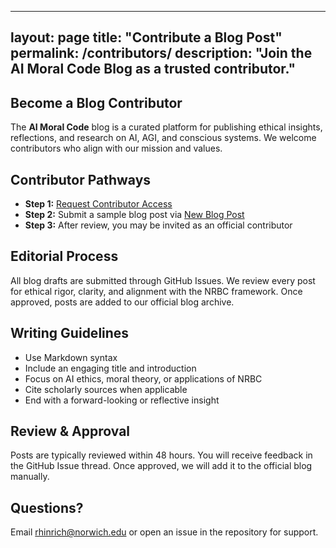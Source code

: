 <!-- Contributor Onboarding Page: _pages/contributors.md -->
---
layout: page
title: "Contribute a Blog Post"
permalink: /contributors/
description: "Join the AI Moral Code Blog as a trusted contributor."
---

<section>
  <h1>Become a Blog Contributor</h1>
  <p>
    The <strong>AI Moral Code</strong> blog is a curated platform for publishing ethical insights, reflections, and research on AI, AGI, and conscious systems. We welcome contributors who align with our mission and values.
  </p>
</section>

<section>
  <h2>Contributor Pathways</h2>
  <ul>
    <li><strong>Step 1:</strong> <a href="https://github.com/rjhinrichs/aimoralcode/issues/new?template=blog-contributor-request.yml" target="_blank">Request Contributor Access</a></li>
    <li><strong>Step 2:</strong> Submit a sample blog post via <a href="https://github.com/rjhinrichs/aimoralcode/issues/new?template=new-blogpost.yml" target="_blank">New Blog Post</a></li>
    <li><strong>Step 3:</strong> After review, you may be invited as an official contributor</li>
  </ul>
</section>

<section>
  <h2>Editorial Process</h2>
  <p>
    All blog drafts are submitted through GitHub Issues. We review every post for ethical rigor, clarity, and alignment with the NRBC framework. Once approved, posts are added to our official blog archive.
  </p>
</section>

<section>
  <h2>Writing Guidelines</h2>
  <ul>
    <li>Use Markdown syntax</li>
    <li>Include an engaging title and introduction</li>
    <li>Focus on AI ethics, moral theory, or applications of NRBC</li>
    <li>Cite scholarly sources when applicable</li>
    <li>End with a forward-looking or reflective insight</li>
  </ul>
</section>

<section>
  <h2>Review & Approval</h2>
  <p>
    Posts are typically reviewed within 48 hours. You will receive feedback in the GitHub Issue thread. Once approved, we will add it to the official blog manually.
  </p>
</section>

<section>
  <h2>Questions?</h2>
  <p>Email <a href="mailto:rhinrich@norwich.edu">rhinrich@norwich.edu</a> or open an issue in the repository for support.</p>
</section>
